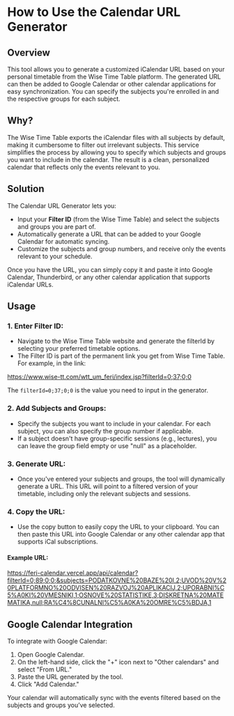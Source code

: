 # How to Use the Calendar URL Generator

## Overview

This tool allows you to generate a customized iCalendar URL based on your personal timetable from the Wise Time Table platform. The generated URL can then be added to Google Calendar or other calendar applications for easy synchronization. You can specify the subjects you're enrolled in and the respective groups for each subject.

## Why?

The Wise Time Table exports the iCalendar files with all subjects by default, making it cumbersome to filter out irrelevant subjects. This service simplifies the process by allowing you to specify which subjects and groups you want to include in the calendar. The result is a clean, personalized calendar that reflects only the events relevant to you.

## Solution

The Calendar URL Generator lets you:

- Input your **Filter ID** (from the Wise Time Table) and select the subjects and groups you are part of.
- Automatically generate a URL that can be added to your Google Calendar for automatic syncing.
- Customize the subjects and group numbers, and receive only the events relevant to your schedule.

Once you have the URL, you can simply copy it and paste it into Google Calendar, Thunderbird, or any other calendar application that supports iCalendar URLs.

## Usage

### 1. Enter Filter ID:
- Navigate to the Wise Time Table website and generate the filterId by selecting your preferred timetable options.
- The Filter ID is part of the permanent link you get from Wise Time Table. For example, in the link:

https://www.wise-tt.com/wtt_um_feri/index.jsp?filterId=0;37;0;0


The `filterId=0;37;0;0` is the value you need to input in the generator.

### 2. Add Subjects and Groups:
- Specify the subjects you want to include in your calendar. For each subject, you can also specify the group number if applicable.
- If a subject doesn't have group-specific sessions (e.g., lectures), you can leave the group field empty or use "null" as a placeholder.

### 3. Generate URL:
- Once you've entered your subjects and groups, the tool will dynamically generate a URL. This URL will point to a filtered version of your timetable, including only the relevant subjects and sessions.

### 4. Copy the URL:
- Use the copy button to easily copy the URL to your clipboard. You can then paste this URL into Google Calendar or any other calendar app that supports iCal subscriptions.

#### Example URL:

https://feri-calendar.vercel.app/api/calendar?filterId=0;89;0;0;&subjects=PODATKOVNE%20BAZE%20I,2;UVOD%20V%20PLATFORMNO%20ODVISEN%20RAZVOJ%20APLIKACIJ,2;UPORABNI%C5%A0KI%20VMESNIKI,1;OSNOVE%20STATISTIKE,3;DISKRETNA%20MATEMATIKA,null;RA%C4%8CUNALNI%C5%A0KA%20OMRE%C5%BDJA,1

## Google Calendar Integration

To integrate with Google Calendar:

1. Open Google Calendar.
2. On the left-hand side, click the "+" icon next to "Other calendars" and select "From URL."
3. Paste the URL generated by the tool.
4. Click "Add Calendar."

Your calendar will automatically sync with the events filtered based on the subjects and groups you’ve selected.
